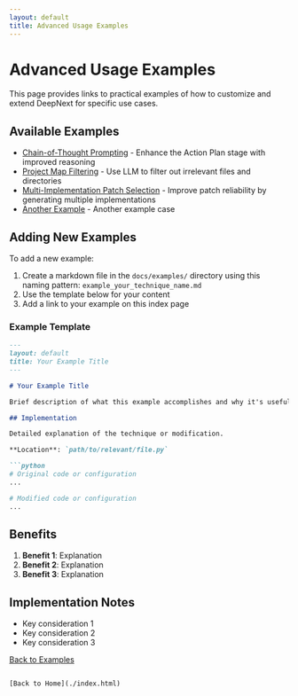 ```yaml
---
layout: default
title: Advanced Usage Examples
---
```


# Advanced Usage Examples

This page provides links to practical examples of how to customize and extend DeepNext for specific use cases.

## Available Examples

- [Chain-of-Thought Prompting](./examples/example_chain_of_thoughts.html) - Enhance the Action Plan stage with improved reasoning
- [Project Map Filtering](./examples/example_project_map_filter.html) - Use LLM to filter out irrelevant files and directories
- [Multi-Implementation Patch Selection](./examples/example_multiple_implementations.html) - Improve patch reliability by generating multiple implementations
- [Another Example](./examples/example_another_example.html) - Another example case

## Adding New Examples

To add a new example:

1. Create a markdown file in the `docs/examples/` directory using this naming pattern: `example_your_technique_name.md`
2. Use the template below for your content
3. Add a link to your example on this index page

### Example Template

```markdown
---
layout: default
title: Your Example Title
---

# Your Example Title

Brief description of what this example accomplishes and why it's useful.

## Implementation

Detailed explanation of the technique or modification.

**Location**: `path/to/relevant/file.py`

```python
# Original code or configuration
...

# Modified code or configuration
...
```

## Benefits

1. **Benefit 1**: Explanation
2. **Benefit 2**: Explanation
3. **Benefit 3**: Explanation

## Implementation Notes

- Key consideration 1
- Key consideration 2
- Key consideration 3

[Back to Examples](../examples.html)
```

[Back to Home](./index.html)
